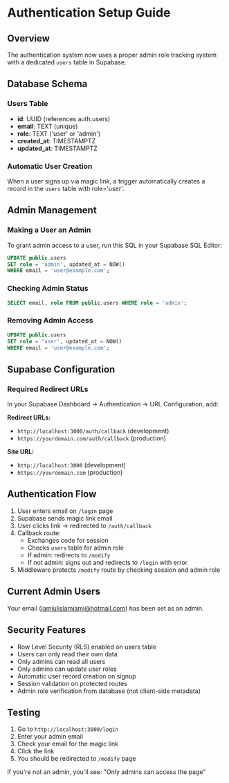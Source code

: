 # Authentication Setup Guide

## Overview
The authentication system now uses a proper admin role tracking system with a dedicated `users` table in Supabase.

## Database Schema

### Users Table
- **id**: UUID (references auth.users)
- **email**: TEXT (unique)
- **role**: TEXT ('user' or 'admin')
- **created_at**: TIMESTAMPTZ
- **updated_at**: TIMESTAMPTZ

### Automatic User Creation
When a user signs up via magic link, a trigger automatically creates a record in the `users` table with role='user'.

## Admin Management

### Making a User an Admin
To grant admin access to a user, run this SQL in your Supabase SQL Editor:

```sql
UPDATE public.users 
SET role = 'admin', updated_at = NOW()
WHERE email = 'user@example.com';
```

### Checking Admin Status
```sql
SELECT email, role FROM public.users WHERE role = 'admin';
```

### Removing Admin Access
```sql
UPDATE public.users 
SET role = 'user', updated_at = NOW()
WHERE email = 'user@example.com';
```

## Supabase Configuration

### Required Redirect URLs
In your Supabase Dashboard → Authentication → URL Configuration, add:

**Redirect URLs:**
- `http://localhost:3000/auth/callback` (development)
- `https://yourdomain.com/auth/callback` (production)

**Site URL:**
- `http://localhost:3000` (development)
- `https://yourdomain.com` (production)

## Authentication Flow

1. User enters email on `/login` page
2. Supabase sends magic link email
3. User clicks link → redirected to `/auth/callback`
4. Callback route:
   - Exchanges code for session
   - Checks `users` table for admin role
   - If admin: redirects to `/modify`
   - If not admin: signs out and redirects to `/login` with error
5. Middleware protects `/modify` route by checking session and admin role

## Current Admin Users

Your email (jamiulislamjami@hotmail.com) has been set as an admin.

## Security Features

- Row Level Security (RLS) enabled on users table
- Users can only read their own data
- Only admins can read all users
- Only admins can update user roles
- Automatic user record creation on signup
- Session validation on protected routes
- Admin role verification from database (not client-side metadata)

## Testing

1. Go to `http://localhost:3000/login`
2. Enter your admin email
3. Check your email for the magic link
4. Click the link
5. You should be redirected to `/modify` page

If you're not an admin, you'll see: "Only admins can access the page"
